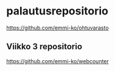 # palautusrepositorio

https://github.com/emmi-ko/ohtuvarasto

##  Viikko 3 repositorio
https://github.com/emmi-ko/webcounter



